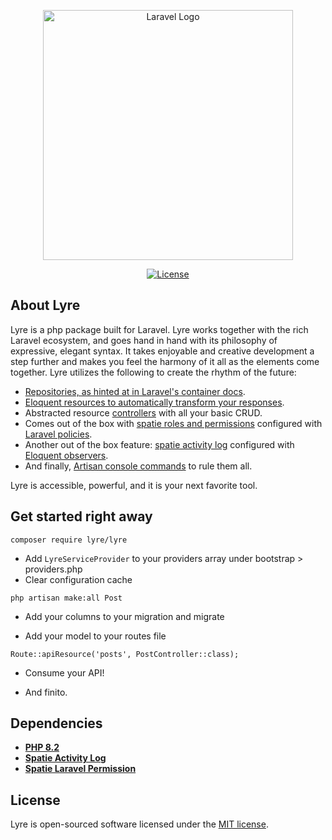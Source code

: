 <p align="center"><img src="https://en.wiktionary.org/wiki/lyre#/media/File:Lyre_(PSF).png" width="400" alt="Laravel Logo"></p>

<p align="center">
<!-- <a href="https://github.com/laravel/framework/actions"><img src="https://github.com/laravel/framework/workflows/tests/badge.svg" alt="Build Status"></a>
<a href="https://packagist.org/packages/laravel/framework"><img src="https://img.shields.io/packagist/dt/laravel/framework" alt="Total Downloads"></a>
<a href="https://packagist.org/packages/laravel/framework"><img src="https://img.shields.io/packagist/v/laravel/framework" alt="Latest Stable Version"></a> -->
<a href="https://packagist.org/packages/laravel/framework"><img src="https://img.shields.io/packagist/l/laravel/framework" alt="License"></a>
</p>

## About Lyre

Lyre is a php package built for Laravel. Lyre works together with the rich Laravel ecosystem, and goes hand in hand with its philosophy of expressive, elegant syntax. It takes enjoyable and creative development a step further and makes you feel the harmony of it all as the elements come together. Lyre utilizes the following to create the rhythm of the future:

- [Repositories, as hinted at in Laravel's container docs](https://laravel.com/docs/11.x/container).
- [Eloquent resources to automatically transform your responses](https://laravel.com/docs/11.x/eloquent-resources).
- Abstracted resource [controllers](https://laravel.com/docs/11.x/controllers#api-resource-routes) with all your basic CRUD.
- Comes out of the box with [spatie roles and permissions](https://spatie.be/docs/laravel-permission/v6/introduction) configured with [Laravel policies](https://laravel.com/docs/11.x/authorization#creating-policies).
- Another out of the box feature: [spatie activity log](https://spatie.be/docs/laravel-activitylog/v4/introduction) configured with [Eloquent observers](https://laravel.com/docs/11.x/eloquent#observers).
- And finally, [Artisan console commands](https://laravel.com/docs/11.x/artisan#main-content) to rule them all.

Lyre is accessible, powerful, and it is your next favorite tool.

## Get started right away

`composer require lyre/lyre`

- Add `LyreServiceProvider` to your providers array under bootstrap > providers.php
- Clear configuration cache

`php artisan make:all Post`

- Add your columns to your migration and migrate

- Add your model to your routes file

`Route::apiResource('posts', PostController::class);`

- Consume your API!

- And finito.

## Dependencies

- **[PHP 8.2](https://www.php.net/releases/8.2/en.php)**
- **[Spatie Activity Log](https://spatie.be/docs/laravel-activitylog/v4/introduction)**
- **[Spatie Laravel Permission](https://spatie.be/docs/laravel-permission/v6/introduction)**

## License

Lyre is open-sourced software licensed under the [MIT license](https://opensource.org/licenses/MIT).
